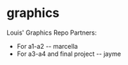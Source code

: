 graphics
========
Louis' Graphics Repo
Partners:
- For a1-a2 -- marcella
- For a3-a4 and final project -- jayme
